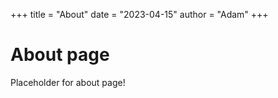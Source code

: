 +++
title = "About"
date = "2023-04-15"
author = "Adam"
+++

# About page
Placeholder for about page!

